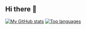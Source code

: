 ## Hi there 👋


[![My GitHub stats](https://github-readme-stats.vercel.app/api?username=TheGreatPintoJ&show_icons=true&theme=transparent&hide_border=true)](https://github.com/TheGreatPintoJ)
[![Top languages](https://github-readme-stats.vercel.app/api/top-langs/?username=GitHub&show_icons=true&theme=transparent&hide_border=true&layout=compact)](https://github.com/TheGreatPintoJ)